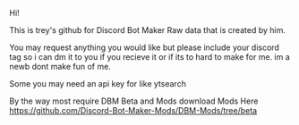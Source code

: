 Hi!

This is trey's github for Discord Bot Maker Raw data that is created by him.

You may request anything you would like but please include your discord tag so i can dm it to you if you recieve it or if its to hard to make for me.
im a newb dont make fun of me.

Some you may need an api key for like ytsearch

By the way most require DBM Beta and Mods download Mods Here https://github.com/Discord-Bot-Maker-Mods/DBM-Mods/tree/beta
